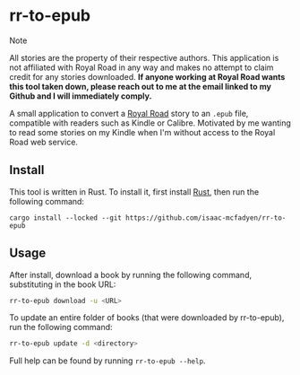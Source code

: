# rr-to-epub

> [!NOTE]  
> All stories are the property of their respective authors. This application is not affiliated with Royal Road in any way and makes no attempt to claim credit for any stories downloaded. **If anyone working at Royal Road wants this tool taken down, please reach out to me at the email linked to my Github and I will immediately comply.**

A small application to convert a [Royal Road](https://www.royalroad.com/) story to an `.epub` file, compatible with readers such as Kindle or Calibre. Motivated by me wanting to read some stories on my Kindle when I'm without access to the Royal Road web service.

## Install

This tool is written in Rust. To install it, first install [Rust](https://www.rust-lang.org/tools/install), then run the following command:

```
cargo install --locked --git https://github.com/isaac-mcfadyen/rr-to-epub
```

## Usage

After install, download a book by running the following command, substituting in the book URL:

```sh
rr-to-epub download -u <URL>
```

To update an entire folder of books (that were downloaded by rr-to-epub), run the following command:

```sh
rr-to-epub update -d <directory>
```

Full help can be found by running `rr-to-epub --help`.
